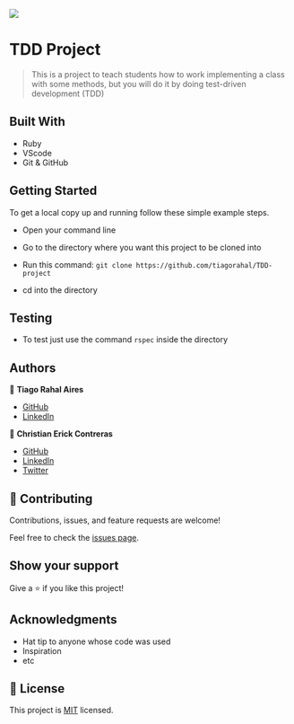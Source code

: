 ![](https://img.shields.io/badge/Microverse-blueviolet)

# TDD Project

> This is a project to teach students how to work implementing a class with some methods, but you will do it by doing test-driven development (TDD)

## Built With

- Ruby
- VScode
- Git & GitHub

## Getting Started

To get a local copy up and running follow these simple example steps.

- Open your command line

- Go to the directory where you want this project to be cloned into

- Run this command:
  `git clone https://github.com/tiagorahal/TDD-project`

- cd into the directory

## Testing

- To test just use the command `rspec` inside the directory

## Authors

👤 **Tiago Rahal Aires**

- [GitHub](https://github.com/tiagorahal)
- [LinkedIn](https://www.linkedin.com/in/tiagorahal/)

👤 **Christian Erick Contreras**

- [GitHub](https://github.com/eri8-9)
- [LinkedIn](https://www.linkedin.com/in/christian-erick/)
- [Twitter](https://twitter.com/ChristianErick_)

## 🤝 Contributing

Contributions, issues, and feature requests are welcome!

Feel free to check the [issues page](https://github.com/tiagorahal/TDD-project/issues).

## Show your support

Give a ⭐️ if you like this project!

## Acknowledgments

- Hat tip to anyone whose code was used
- Inspiration
- etc

## 📝 License

This project is [MIT](./MIT.md) licensed.
